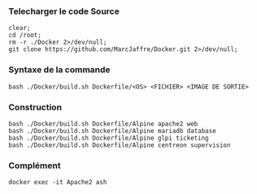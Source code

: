 ### Telecharger le code Source 
```
clear;
cd /root;
rm -r ./Docker 2>/dev/null;
git clone https://github.com/MarcJaffre/Docker.git 2>/dev/null;
```

### Syntaxe de la commande
```
bash ./Docker/build.sh Dockerfile/<OS> <FICHIER> <IMAGE DE SORTIE>
```

### Construction
```
bash ./Docker/build.sh Dockerfile/Alpine apache2 web
bash ./Docker/build.sh Dockerfile/Alpine mariadb database
bash ./Docker/build.sh Dockerfile/Alpine glpi ticketing
bash ./Docker/build.sh Dockerfile/Alpine centreon supervision
```

### Complément
```
docker exec -it Apache2 ash
```
